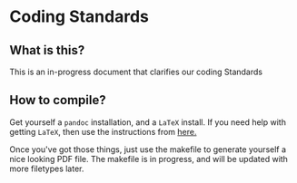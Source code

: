 Coding Standards
================

What is this?
-------------
This is an in-progress document that clarifies our coding Standards

How to compile?
---------------
Get yourself a `pandoc` installation, and a `LaTeX` install.
If you need help with getting `LaTeX`, then use the instructions from [here.](https://www.ctan.org/starter)

Once you've got those things, just use the makefile to generate yourself a nice looking PDF file. The makefile is in progress, and will be updated with more filetypes later.